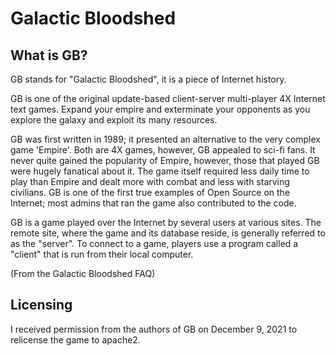 # Galactic Bloodshed

## What is GB?

GB stands for "Galactic Bloodshed", it is a piece of Internet history.

GB is one of the original update-based client-server multi-player 4X
Internet text games. Expand your empire and exterminate your opponents
as you explore the galaxy and exploit its many resources.

GB was first written in 1989; it presented an alternative to the very
complex game 'Empire'. Both are 4X games, however, GB appealed to sci-fi
fans. It never quite gained the popularity of Empire, however, those that
played GB were hugely fanatical about it. The game itself required less
daily time to play than Empire and dealt more with combat and less with
starving civilians. GB is one of the first true examples of Open Source
on the Internet; most admins that ran the game also contributed to the
code.

GB is a game played over the Internet by several users at various sites.
The remote site, where the game and its database reside, is generally
referred to as the "server". To connect to a game, players use a program
called a "client" that is run from their local computer.

(From the Galactic Bloodshed FAQ)

## Licensing

I received permission from the authors of GB on December 9, 2021 to relicense the game to apache2.